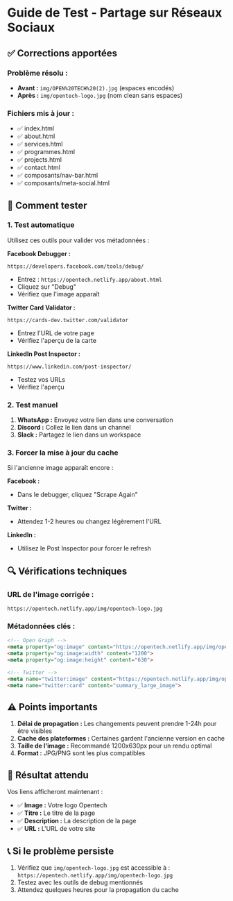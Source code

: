 # Guide de Test - Partage sur Réseaux Sociaux

## ✅ Corrections apportées

### Problème résolu :
- **Avant :** `img/OPEN%20TECH%20(2).jpg` (espaces encodés)
- **Après :** `img/opentech-logo.jpg` (nom clean sans espaces)

### Fichiers mis à jour :
- ✅ index.html
- ✅ about.html  
- ✅ services.html
- ✅ programmes.html
- ✅ projects.html
- ✅ contact.html
- ✅ composants/nav-bar.html
- ✅ composants/meta-social.html

## 🧪 Comment tester

### 1. Test automatique
Utilisez ces outils pour valider vos métadonnées :

**Facebook Debugger :**
```
https://developers.facebook.com/tools/debug/
```
- Entrez : `https://opentech.netlify.app/about.html`
- Cliquez sur "Debug" 
- Vérifiez que l'image apparaît

**Twitter Card Validator :**
```
https://cards-dev.twitter.com/validator
```
- Entrez l'URL de votre page
- Vérifiez l'aperçu de la carte

**LinkedIn Post Inspector :**
```
https://www.linkedin.com/post-inspector/
```
- Testez vos URLs
- Vérifiez l'aperçu

### 2. Test manuel
1. **WhatsApp :** Envoyez votre lien dans une conversation
2. **Discord :** Collez le lien dans un channel
3. **Slack :** Partagez le lien dans un workspace

### 3. Forcer la mise à jour du cache
Si l'ancienne image apparaît encore :

**Facebook :**
- Dans le debugger, cliquez "Scrape Again"

**Twitter :**
- Attendez 1-2 heures ou changez légèrement l'URL

**LinkedIn :**
- Utilisez le Post Inspector pour forcer le refresh

## 🔍 Vérifications techniques

### URL de l'image corrigée :
```
https://opentech.netlify.app/img/opentech-logo.jpg
```

### Métadonnées clés :
```html
<!-- Open Graph -->
<meta property="og:image" content="https://opentech.netlify.app/img/opentech-logo.jpg">
<meta property="og:image:width" content="1200">
<meta property="og:image:height" content="630">

<!-- Twitter -->
<meta name="twitter:image" content="https://opentech.netlify.app/img/opentech-logo.jpg">
<meta name="twitter:card" content="summary_large_image">
```

## ⚠️ Points importants

1. **Délai de propagation :** Les changements peuvent prendre 1-24h pour être visibles
2. **Cache des plateformes :** Certaines gardent l'ancienne version en cache
3. **Taille de l'image :** Recommandé 1200x630px pour un rendu optimal
4. **Format :** JPG/PNG sont les plus compatibles

## 🚀 Résultat attendu

Vos liens afficheront maintenant :
- ✅ **Image :** Votre logo Opentech
- ✅ **Titre :** Le titre de la page
- ✅ **Description :** La description de la page
- ✅ **URL :** L'URL de votre site

## 📞 Si le problème persiste

1. Vérifiez que `img/opentech-logo.jpg` est accessible à : `https://opentech.netlify.app/img/opentech-logo.jpg`
2. Testez avec les outils de debug mentionnés
3. Attendez quelques heures pour la propagation du cache
